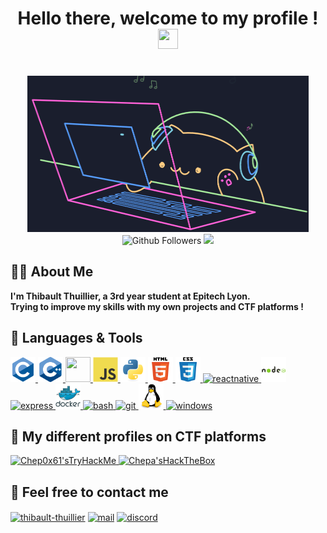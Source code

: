 <h1 align="center"> Hello there, welcome to my profile ! <img src="https://c.tenor.com/Wx9IEmZZXSoAAAAi/hi.gif" width="32" height="32"/> </h1>

<br />

<div align="center">           
          <img src="https://github.com/Chep0x61/Chep0x61/blob/main/.github/assets/bongodev.gif" width="450" height="250"/> 
</div>
          
<div align='center'>
          <img alt="Github Followers" src="https://img.shields.io/github/followers/Chep0x61?color=%238f39dc&logo=github&style=flat&label=Followers" >
          <img src="https://komarev.com/ghpvc/?username=Chep0x61-username&color=blueviolet"/>
</div>



##  👨‍💻  About Me

<b> I'm Thibault Thuillier, a 3rd year student at Epitech Lyon. </b> <br> 
<b> Trying to improve my skills with my own projects and CTF platforms ! </b>

##  🔧  Languages & Tools
<a href="https://www.cprogramming.com/" target="_blank" rel="noreferrer"> <img src="https://raw.githubusercontent.com/devicons/devicon/master/icons/c/c-original.svg" alt="c" width="40" height="40"/> </a>
<a href="https://www.w3schools.com/cpp/" target="_blank" rel="noreferrer"> <img src="https://raw.githubusercontent.com/devicons/devicon/master/icons/cplusplus/cplusplus-original.svg" alt="cplusplus" width="40" height="40"/> </a>
<a href="https://www.typescriptlang.org/" target="_blank" rel="noreferrer"> <img src="https://cdn.jsdelivr.net/gh/devicons/devicon/icons/typescript/typescript-original.svg" width="40" height="40"/> </a>
<a href="https://developer.mozilla.org/en-US/docs/Web/JavaScript" target="_blank" rel="noreferrer"> <img src="https://raw.githubusercontent.com/devicons/devicon/master/icons/javascript/javascript-original.svg" alt="javascript" width="40" height="40"/> </a> 
<a href="https://www.python.org" target="_blank" rel="noreferrer"> <img src="https://raw.githubusercontent.com/devicons/devicon/master/icons/python/python-original.svg" alt="python" width="40" height="40"/> </a>
<a href="https://www.w3.org/html/" target="_blank" rel="noreferrer"> <img src="https://raw.githubusercontent.com/devicons/devicon/master/icons/html5/html5-original-wordmark.svg" alt="html5" width="40" height="40"/> </a> 
<a href="https://www.w3schools.com/css/" target="_blank" rel="noreferrer"> <img src="https://raw.githubusercontent.com/devicons/devicon/master/icons/css3/css3-original-wordmark.svg" alt="css3" width="40" height="40"/> </a>
<a href="https://reactnative.dev/" target="_blank" rel="noreferrer"> <img src="https://reactnative.dev/img/header_logo.svg" alt="reactnative" width="40" height="40"/> </a>
<a href="https://nodejs.org" target="_blank" rel="noreferrer"> <img src="https://raw.githubusercontent.com/devicons/devicon/master/icons/nodejs/nodejs-original-wordmark.svg" alt="nodejs" width="40" height="40"/> </a> 
<a href="https://expressjs.com" target="_blank" rel="noreferrer"> <img src="https://cdn.jsdelivr.net/gh/devicons/devicon/icons/express/express-original.svg" alt="express" width="40" height="40"/> </a>
<a href="https://www.docker.com/" target="_blank" rel="noreferrer"> <img src="https://raw.githubusercontent.com/devicons/devicon/master/icons/docker/docker-original-wordmark.svg" alt="docker" width="40" height="40"/> </a> 
<a href="https://www.gnu.org/software/bash/" target="_blank" rel="noreferrer"> <img src="https://cdn.jsdelivr.net/gh/devicons/devicon/icons/bash/bash-original.svg" alt="bash" width="40" height="40"/> </a>
<a href="https://git-scm.com/" target="_blank" rel="noreferrer"> <img src="https://www.vectorlogo.zone/logos/git-scm/git-scm-icon.svg" alt="git" width="40" height="40"/> </a>
<a href="https://www.linux.org/" target="_blank" rel="noreferrer"> <img src="https://raw.githubusercontent.com/devicons/devicon/master/icons/linux/linux-original.svg" alt="linux" width="40" height="40"/> </a> 
<a href="https://www.microsoft.com" target="_blank" rel="noreferrer"> <img src="https://cdn.jsdelivr.net/gh/devicons/devicon/icons/windows8/windows8-original.svg" alt="windows" width="40" height="40"/> </a>
          

## 👾 My different profiles on CTF platforms
<a href="https://tryhackme.com/p/Chep0x61" target="_blank" rel="noreferrer"> <img src="https://tryhackme-badges.s3.amazonaws.com/Chep0x61.png" alt="Chep0x61'sTryHackMe"/> </a>
<a href="https://app.hackthebox.com/profile/1191719" target="_blank" rel="noreferrer"> <img src="https://app.hackthebox.com/images/logos/logo-htb.svg" width="250" height="60" alt="Chepa'sHackTheBox"/> </a>

## 💼 Feel free to contact me
<a href="https://linkedin.com/in/thibault-thuillier" target="blank"><img align="center" src="https://img.icons8.com/nolan/512/linkedin.png" alt="thibault-thuillier" height="55" width="55" /></a>
<a href="mailto:thibault.thuillier@epitech.eu" target="blank"><img align="center" src="https://img.icons8.com/dusk/512/open-envelope.png" alt="mail" height="50" width="50"/></a>
<a href="https://discord.gg/JZAkZ8cXRg" target="blank"><img align="center" src="https://img.icons8.com/stickers/512/discord-logo.png" alt="discord" height="50" width="50" /></a>
